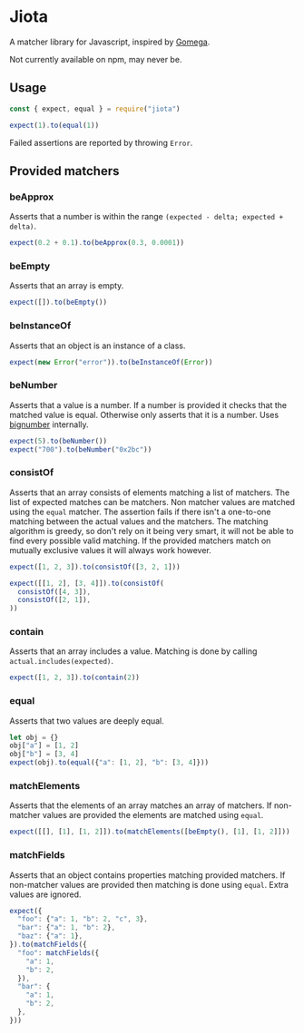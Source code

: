 # Jiota

A matcher library for Javascript, inspired by [Gomega](https://onsi.github.io/gomega/).

Not currently available on npm, may never be.

## Usage

```js
const { expect, equal } = require("jiota")

expect(1).to(equal(1))
```

Failed assertions are reported by throwing `Error`.

## Provided matchers

### beApprox

Asserts that a number is within the range `(expected - delta; expected + delta)`.

```js
expect(0.2 + 0.1).to(beApprox(0.3, 0.0001))
```
### beEmpty

Asserts that an array is empty.

```js
expect([]).to(beEmpty())
```

### beInstanceOf

Asserts that an object is an instance of a class.

```js
expect(new Error("error")).to(beInstanceOf(Error))
```

### beNumber

Asserts that a value is a number. If a number is provided it checks that the matched value is equal.
Otherwise only asserts that it is a number. Uses
[bignumber](https://mikemcl.github.io/bignumber.js/) internally.

```js
expect(5).to(beNumber())
expect("700").to(beNumber("0x2bc"))
```

### consistOf

Asserts that an array consists of elements matching a list of matchers. The list of expected matches
can be matchers. Non matcher values are matched using the `equal` matcher. The assertion fails if
there isn't a one-to-one matching between the actual values and the matchers. The matching algorithm
is greedy, so don't rely on it being very smart, it will not be able to find every possible valid
matching. If the provided matchers match on mutually exclusive values it will always work however.

```js
expect([1, 2, 3]).to(consistOf([3, 2, 1]))

expect([[1, 2], [3, 4]]).to(consistOf(
  consistOf([4, 3]),
  consistOf([2, 1]),
))
```

### contain

Asserts that an array includes a value. Matching is done by calling `actual.includes(expected)`.

```js
expect([1, 2, 3]).to(contain(2))
```

### equal

Asserts that two values are deeply equal.

```js
let obj = {}
obj["a"] = [1, 2]
obj["b"] = [3, 4]
expect(obj).to(equal({"a": [1, 2], "b": [3, 4]}))
```

### matchElements

Asserts that the elements of an array matches an array of matchers. If non-matcher values are
provided the elements are matched using `equal`.

```js
expect([[], [1], [1, 2]]).to(matchElements([beEmpty(), [1], [1, 2]]))
```

### matchFields

Asserts that an object contains properties matching provided matchers. If non-matcher values are
provided then matching is done using `equal`. Extra values are ignored.

```js
expect({
  "foo": {"a": 1, "b": 2, "c", 3},
  "bar": {"a": 1, "b": 2},
  "baz": {"a": 1},
}).to(matchFields({
  "foo": matchFields({
    "a": 1,
    "b": 2,
  }),
  "bar": {
    "a": 1,
    "b": 2,
  },
}))
```
